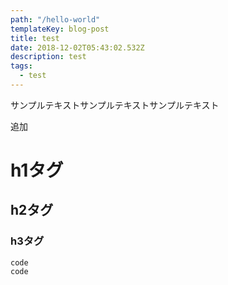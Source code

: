 ```yaml
---
path: "/hello-world"
templateKey: blog-post
title: test
date: 2018-12-02T05:43:02.532Z
description: test
tags:
  - test
---
```

サンプルテキストサンプルテキストサンプルテキスト

追加

# h1タグ
## h2タグ
### h3タグ

```
code
code
```
